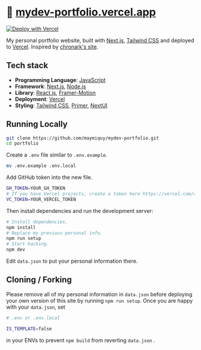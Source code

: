 # 🔗 [mydev-portfolio.vercel.app](https://mydev-portfolio.vercel.app/)

[![Deploy with Vercel](https://vercel.com/button)](https://vercel.com/new/import?repository-url=https%3A%2F%2Fgithub.com%2Fmaymiquy%2Fmydev-portfolio&env=GH_TOKEN,VC_TOKEN)

My personal portfolio website, built with [Next.js](https://nextjs.org/), [Tailwind CSS](https://tailwindcss.com/) and deployed to [Vercel](https://vercel.com/). Inspired by [chronark's site](https://chronark.com/).

## Tech stack

- **Programming Language**: [JavaScript](https://www.javascript.com)
- **Framework**: [Next.js](https://nextjs.org/), [Node.js](https://www.npmjs.com)
- **Library**: [React.js](https://react.dev), [Framer-Motion](https://www.framer.com/motion)
- **Deployment**: [Vercel](https://vercel.com)
- **Styling**: [Tailwind CSS](https://tailwindcss.com), [Primer](https://primer.style/), [NextUI](https://nextui.org)

## Running Locally

```sh
git clone https://github.com/maymiquy/mydev-portfolio.git
cd portfolio
```

Create a `.env` file similar to `.env.example`.

```sh
mv .env.example .env.local
```

Add GitHub token into the new file.

```sh
GH_TOKEN=YOUR_GH_TOKEN
# If you have Vercel projects, create a token here https://vercel.com/account/tokens to get more info.
VC_TOKEN=YOUR_VERCEL_TOKEN
```

Then install dependencies and run the development server:

```sh
# Install dependencies.
npm install
# Replace my previous personal info.
npm run setup
# Start hacking.
npm dev
```

Edit `data.json` to put your personal information there.

## Cloning / Forking

Please remove all of my personal information in `data.json` before deploying your own version of this site by running `npm run setup`. Once you are happy with your `data.json`, set

```sh
# .env or .env.local

IS_TEMPLATE=false
```

in your ENVs to prevent `npm build` from reverting `data.json` .
